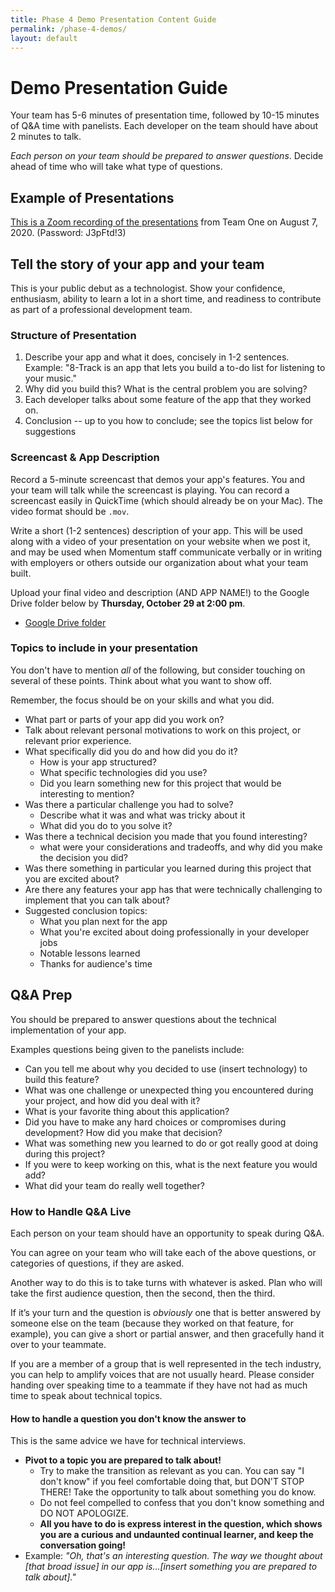 ```yaml
---
title: Phase 4 Demo Presentation Content Guide
permalink: /phase-4-demos/
layout: default
---
```


# Demo Presentation Guide

Your team has 5-6 minutes of presentation time, followed by 10-15 minutes of Q&A time with panelists. Each developer on the team should have about 2 minutes to talk.

_Each person on your team should be prepared to answer questions_. Decide ahead of time who will take what type of questions.

## Example of Presentations

[This is a Zoom recording of the presentations](https://us02web.zoom.us/rec/play/65MsI7-o_z03EtKWsgSDBPF5W9Xvequs0SEd_6VemUe0ASVRN1f1ZuYXZ-H2_-T8ccQp0VjD-0btYf9g?startTime=1596808567000) from Team One on August 7, 2020. (Password: J3pFtd!3)

## Tell the story of your app and your team

This is your public debut as a technologist. Show your confidence, enthusiasm, ability to learn a lot in a short time, and readiness to contribute as part of a professional development team.

### Structure of Presentation

1. Describe your app and what it does, concisely in 1-2 sentences. Example: "8-Track is an app that lets you build a to-do list for listening to your music."
2. Why did you build this? What is the central problem you are solving?
3. Each developer talks about some feature of the app that they worked on.
4. Conclusion -- up to you how to conclude; see the topics list below for suggestions

### Screencast & App Description

Record a 5-minute screencast that demos your app's features. You and your team will talk while the screencast is playing. You can record a screencast easily in QuickTime (which should already be on your Mac). The video format should be `.mov`.

Write a short (1-2 sentences) description of your app. This will be used along with a video of your presentation on your website when we post it, and may be used when Momentum staff communicate verbally or in writing with employers or others outside our organization about what your team built.

Upload your final video and description (AND APP NAME!) to the Google Drive folder below by **Thursday, October 29 at 2:00 pm**.

- [Google Drive folder](https://drive.google.com/drive/folders/1yqX2wikhrrZ5c1s3pL_LqxHe2a_Ijb9V?usp=sharing)

### Topics to include in your presentation

You don't have to mention _all_ of the following, but consider touching on several of these points. Think about what you want to show off.

Remember, the focus should be on your skills and what you did.

- What part or parts of your app did you work on?
- Talk about relevant personal motivations to work on this project, or relevant prior experience.
- What specifically did you do and how did you do it?
  - How is your app structured?
  - What specific technologies did you use?
  - Did you learn something new for this project that would be interesting to mention?
- Was there a particular challenge you had to solve?
  - Describe what it was and what was tricky about it
  - What did you do to you solve it?
- Was there a technical decision you made that you found interesting?
  - what were your considerations and tradeoffs, and why did you make the decision you did?
- Was there something in particular you learned during this project that you are excited about?
- Are there any features your app has that were technically challenging to implement that you can talk about?
- Suggested conclusion topics:
  - What you plan next for the app
  - What you're excited about doing professionally in your developer jobs
  - Notable lessons learned
  - Thanks for audience's time

## Q&A Prep

You should be prepared to answer questions about the technical implementation of your app.

Examples questions being given to the panelists include:

- Can you tell me about why you decided to use (insert technology) to build this feature?
- What was one challenge or unexpected thing you encountered during your project, and how did you deal with it?
- What is your favorite thing about this application?
- Did you have to make any hard choices or compromises during development? How did you make that decision?
- What was something new you learned to do or got really good at doing during this project?
- If you were to keep working on this, what is the next feature you would add?
- What did your team do really well together?

### How to Handle Q&A Live

Each person on your team should have an opportunity to speak during Q&A.

You can agree on your team who will take each of the above questions, or categories of questions, if they are asked.

Another way to do this is to take turns with whatever is asked. Plan who will take the first audience question, then the second, then the third.

If it’s your turn and the question is _obviously_ one that is better answered by someone else on the team (because they worked on that feature, for example), you can give a short or partial answer, and then gracefully hand it over to your teammate.

If you are a member of a group that is well represented in the tech industry, you can help to amplify voices that are not usually heard. Please consider handing over speaking time to a teammate if they have not had as much time to speak about technical topics.

#### How to handle a question you don't know the answer to

This is the same advice we have for technical interviews.

- **Pivot to a topic you are prepared to talk about!**
  - Try to make the transition as relevant as you can. You can say "I don't know" if you feel comfortable doing that, but DON'T STOP THERE! Take the opportunity to talk about something you do know.
  - Do not feel compelled to confess that you don't know something and DO NOT APOLOGIZE.
  - **All you have to do is express interest in the question, which shows you are a curious and undaunted continual learner, and keep the conversation going!**
- Example: _"Oh, that's an interesting question. The way we thought about [that broad issue] in our app is...[insert something you are prepared to talk about]."_
